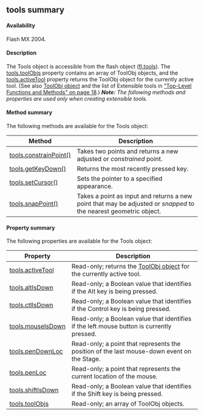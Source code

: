 ## tools summary

#### Availability

Flash MX 2004.

#### Description

The Tools object is accessible from the flash object ([fl.tools](#!wielmic/developers-animatesdk-docs/test/flash_object_(fl)/fl76.md)). The [tools.toolObjs](#!wielmic/developers-animatesdk-docs/test/Tools_object/tools11.md) property contains an array of ToolObj objects, and the [tools.activeTool](#!wielmic/developers-animatesdk-docs/test/Tools_object/tools.md) property returns the ToolObj object for the currently active tool. (See also [ToolObj object](#!wielmic/developers-animatesdk-docs/test/ToolObj_object/toolObj_summary.md) and the list of Extensible tools in ["Top-Level Functions and Methods" on page 18](#_bookmark13).)
***Note:** The following methods and properties are used only when creating extensible tools.*

#### Method summary

The following methods are available for the Tools object:

| **Method**                               | **Description**                                                                                                   |
|------------------------------------------|-------------------------------------------------------------------------------------------------------------------|
| [tools.constrainPoint()](#!wielmic/developers-animatesdk-docs/test/Tools_object/tools2.md) | Takes two points and returns a new adjusted or *constrained* point.                                               |
| [tools.getKeyDown()](#!wielmic/developers-animatesdk-docs/test/Tools_object/tools4.md)     | Returns the most recently pressed key.                                                                            |
| [tools.setCursor()](#!wielmic/developers-animatesdk-docs/test/Tools_object/tools8.md)      | Sets the pointer to a specified appearance.                                                                       |
| [tools.snapPoint()](#!wielmic/developers-animatesdk-docs/test/Tools_object/tools10.md)      | Takes a point as input and returns a new point that may be adjusted or *snapped* to the nearest geometric object. |

#### Property summary

The following properties are available for the Tools object:

| **Property**                          | **Description**                                                                            |
|---------------------------------------|--------------------------------------------------------------------------------------------|
| [tools.activeTool](#!wielmic/developers-animatesdk-docs/test/Tools_object/tools.md) | Read-only; returns the [ToolObj object](#!wielmic/developers-animatesdk-docs/test/ToolObj_object/toolObj_summary.md) for the currently active tool.     |
| [tools.altIsDown](#!wielmic/developers-animatesdk-docs/test/Tools_object/tools1.md)     | Read-only; a Boolean value that identifies if the Alt key is being pressed.                |
| [tools.ctlIsDown](#!wielmic/developers-animatesdk-docs/test/Tools_object/tools3.md)     | Read-only; a Boolean value that identifies if the Control key is being pressed.            |
| [tools.mouseIsDown](#!wielmic/developers-animatesdk-docs/test/Tools_object/tools5.md)   | Read-only; a Boolean value that identifies if the left mouse button is currently pressed.  |
| [tools.penDownLoc](#!wielmic/developers-animatesdk-docs/test/Tools_object/tools6.md)    | Read-only; a point that represents the position of the last mouse-down event on the Stage. |
| [tools.penLoc](#!wielmic/developers-animatesdk-docs/test/Tools_object/tools7.md)        | Read-only; a point that represents the current location of the mouse.                      |
| [tools.shiftIsDown](#!wielmic/developers-animatesdk-docs/test/Tools_object/tools9.md)   | Read-only; a Boolean value that identifies if the Shift key is being pressed.              |
| [tools.toolObjs](#!wielmic/developers-animatesdk-docs/test/Tools_object/tools11.md)      | Read-only; an array of ToolObj objects.                                                    |

<span id="tools.activeTool" class="anchor"></span>


